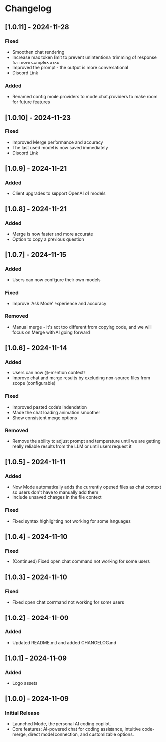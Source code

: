 # Changelog

## [1.0.11] - 2024-11-28
### Fixed
* Smoothen chat rendering
* Increase max token limit to prevent unintentional trimming of response for more complex asks
* Improved the prompt - the output is more conversational
* Discord Link

### Added
* Renamed config mode.providers to mode.chat.providers to make room for future features

## [1.0.10] - 2024-11-23
### Fixed
* Improved Merge performance and accuracy
* The last used model is now saved immediately
* Discord Link

## [1.0.9] - 2024-11-21
### Added
* Client upgrades to support OpenAI o1 models

## [1.0.8] - 2024-11-21
### Added
* Merge is now faster and more accurate
* Option to copy a previous question

## [1.0.7] - 2024-11-15
### Added
* Users can now configure their own models

### Fixed
* Improve 'Ask Mode' experience and accuracy

### Removed
* Manual merge - it's not too different from copying code, and we will focus on Merge with AI going forward

## [1.0.6] - 2024-11-14
### Added
* Users can now @-mention context!
* Improve chat and merge results by excluding non-source files from scope (configurable)

### Fixed
* Improved pasted code’s indendation
* Made the chat loading animation smoother
* Show consistent merge options

### Removed
* Remove the ability to adjust prompt and temperature until we are getting really reliable results from the LLM or until users request it

## [1.0.5] - 2024-11-11
### Added
- Now Mode automatically adds the currently opened files as chat context so users don't have to manually add them
- Include unsaved changes in the file context

### Fixed
- Fixed syntax highlighting not working for some languages

## [1.0.4] - 2024-11-10
### Fixed
- (Continued) Fixed open chat command not working for some users

## [1.0.3] - 2024-11-10
### Fixed
- Fixed open chat command not working for some users

## [1.0.2] - 2024-11-09
### Added
- Updated README.md and added CHANGELOG.md

## [1.0.1] - 2024-11-09
### Added
- Logo assets

## [1.0.0] - 2024-11-09
### Initial Release
- Launched Mode, the personal AI coding copilot.
- Core features: AI-powered chat for coding assistance, intuitive code-merge, direct model connection, and customizable options.
